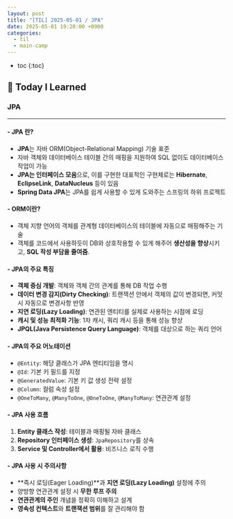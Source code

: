 ```yaml
---
layout: post
title: "[TIL] 2025-05-01 / JPA"
date: 2025-05-01 19:20:00 +0900
categories: 
  - til
  - main-camp
---
```


* toc
{:toc}

## 📖 Today I Learned
### JPA

<!-- <h4> 📃 </h4> -->

---

#### - **JPA 란?**
- **JPA**는 자바 ORM(Object-Relational Mapping) 기술 표준
- 자바 객체와 데이터베이스 테이블 간의 매핑을 지원하여 SQL 없이도 데이터베이스 작업이 가능
- **JPA는 인터페이스 모음**으로, 이를 구현한 대표적인 구현체로는 **Hibernate**, **EclipseLink**, **DataNucleus** 등이 있음
- **Spring Data JPA**는 JPA를 쉽게 사용할 수 있게 도와주는 스프링의 하위 프로젝트

#### - **ORM이란?**
- 객체 지향 언어의 객체를 관계형 데이터베이스의 테이블에 자동으로 매핑해주는 기술
- 객체를 코드에서 사용하듯이 DB와 상호작용할 수 있게 해주어 **생산성을 향상**시키고, **SQL 작성 부담을 줄여줌**.

#### - **JPA의 주요 특징**
- **객체 중심 개발**: 객체와 객체 간의 관계를 통해 DB 작업 수행
- **데이터 변경 감지(Dirty Checking)**: 트랜잭션 안에서 객체의 값이 변경되면, 커밋 시 자동으로 변경사항 반영
- **지연 로딩(Lazy Loading)**: 연관된 엔티티를 실제로 사용하는 시점에 로딩
- **캐시 및 성능 최적화 기능**: 1차 캐시, 쿼리 캐시 등을 통해 성능 향상
- **JPQL(Java Persistence Query Language)**: 객체를 대상으로 하는 쿼리 언어

#### - **JPA의 주요 어노테이션**
- `@Entity`: 해당 클래스가 JPA 엔티티임을 명시
- `@Id`: 기본 키 필드를 지정
- `@GeneratedValue`: 기본 키 값 생성 전략 설정
- `@Column`: 컬럼 속성 설정
- `@OneToMany`, `@ManyToOne`, `@OneToOne`, `@ManyToMany`: 연관관계 설정

#### - **JPA 사용 흐름**
1. **Entity 클래스 작성**: 테이블과 매핑될 자바 클래스
2. **Repository 인터페이스 생성**: `JpaRepository`를 상속
3. **Service 및 Controller에서 활용**: 비즈니스 로직 수행

#### - **JPA 사용 시 주의사항**
- **즉시 로딩(Eager Loading)**과 **지연 로딩(Lazy Loading)** 설정에 주의
- 양방향 연관관계 설정 시 **무한 루프 주의**
- **연관관계의 주인** 개념을 정확히 이해하고 설계
- **영속성 컨텍스트**와 **트랜잭션 범위**를 잘 관리해야 함

<!-- --- -->

<!-- <h2> 💬 </h2> -->

<!-- <h4>  </h4> -->
